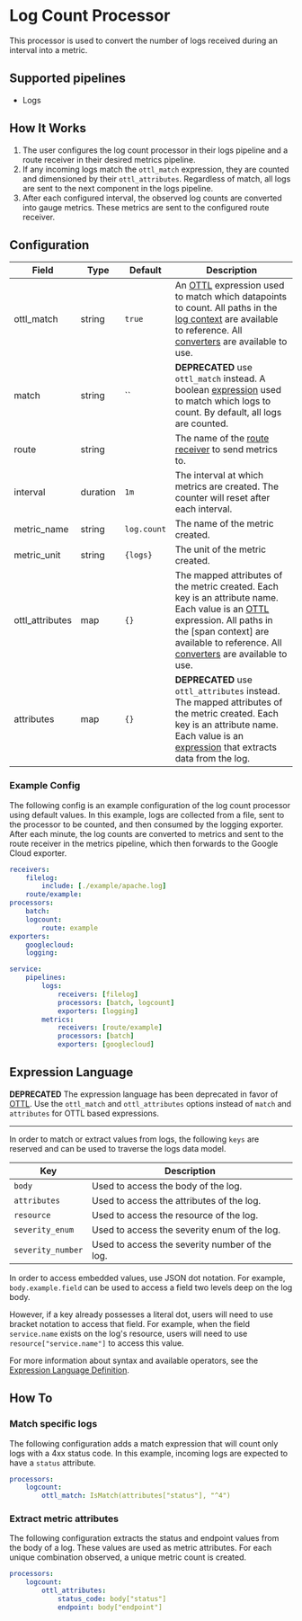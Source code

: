 # Log Count Processor
This processor is used to convert the number of logs received during an interval into a metric.

## Supported pipelines
- Logs

## How It Works
1. The user configures the log count processor in their logs pipeline and a route receiver in their desired metrics pipeline.
2. If any incoming logs match the `ottl_match` expression, they are counted and dimensioned by their `ottl_attributes`. Regardless of match, all logs are sent to the next component in the logs pipeline.
3. After each configured interval, the observed log counts are converted into gauge metrics. These metrics are sent to the configured route receiver.


## Configuration
| Field           | Type     | Default     | Description                                                                                                                                                                                                                                                         |
|-----------------|----------|-------------|---------------------------------------------------------------------------------------------------------------------------------------------------------------------------------------------------------------------------------------------------------------------|
| ottl_match      | string   | `true`      | An [OTTL] expression used to match which datapoints to count. All paths in the [log context] are available to reference. All [converters] are available to use.                                                                                                     |
| match           | string   | ``          | **DEPRECATED** use `ottl_match` instead. A boolean [expression](https://github.com/antonmedv/expr/blob/master/docs/Language-Definition.md) used to match which logs to count. By default, all logs are counted.                                                     |
| route           | string   | ` `         | The name of the [route receiver](../../receiver/routereceiver/README.md) to send metrics to.                                                                                                                                                                        |
| interval        | duration | `1m`        | The interval at which metrics are created. The counter will reset after each interval.                                                                                                                                                                              |
| metric_name     | string   | `log.count` | The name of the metric created.                                                                                                                                                                                                                                     |
| metric_unit     | string   | `{logs}`    | The unit of the metric created.                                                                                                                                                                                                                                     |
| ottl_attributes | map      | `{}`        | The mapped attributes of the metric created. Each key is an attribute name. Each value is an [OTTL] expression. All paths in the [span context] are available to reference. All [converters] are available to use.                                                  |
| attributes      | map      | `{}`        | **DEPRECATED** use `ottl_attributes` instead. The mapped attributes of the metric created. Each key is an attribute name. Each value is an [expression](https://github.com/antonmedv/expr/blob/master/docs/Language-Definition.md) that extracts data from the log. |

[OTTL]: https://github.com/open-telemetry/opentelemetry-collector-contrib/tree/v0.90.1/pkg/ottl#readme
[converters]: https://github.com/open-telemetry/opentelemetry-collector-contrib/blob/v0.90.1/pkg/ottl/ottlfuncs/README.md#converters
[log context]: https://github.com/open-telemetry/opentelemetry-collector-contrib/blob/v0.90.1/pkg/ottl/contexts/ottllog/README.md

### Example Config
The following config is an example configuration of the log count processor using default values. In this example, logs are collected from a file, sent to the processor to be counted, and then consumed by the logging exporter. After each minute, the log counts are converted to metrics and sent to the route receiver in the metrics pipeline, which then forwards to the Google Cloud exporter.
```yaml
receivers:
    filelog:
        include: [./example/apache.log]
    route/example:
processors:
    batch:
    logcount:
        route: example
exporters:
    googlecloud:
    logging:

service:
    pipelines:
        logs:
            receivers: [filelog]
            processors: [batch, logcount]
            exporters: [logging]
        metrics:
            receivers: [route/example]
            processors: [batch]
            exporters: [googlecloud]
```

## Expression Language
**DEPRECATED**
The expression language has been deprecated in favor of [OTTL]. Use the `ottl_match` and `ottl_attributes` options instead of `match` and `attributes` for OTTL based expressions.

---
In order to match or extract values from logs, the following `keys` are reserved and can be used to traverse the logs data model.

| Key               | Description                                    |
|-------------------|------------------------------------------------|
| `body`            | Used to access the body of the log.            |
| `attributes`      | Used to access the attributes of the log.      |
| `resource`        | Used to access the resource of the log.        |
| `severity_enum`   | Used to access the severity enum of the log.   |
| `severity_number` | Used to access the severity number of the log. |

In order to access embedded values, use JSON dot notation. For example, `body.example.field` can be used to access a field two levels deep on the log body. 

However, if a key already possesses a literal dot, users will need to use bracket notation to access that field. For example, when the field `service.name` exists on the log's resource, users will need to use `resource["service.name"]` to access this value.

For more information about syntax and available operators, see the [Expression Language Definition](https://github.com/antonmedv/expr/blob/master/docs/Language-Definition.md).

## How To
### Match specific logs
The following configuration adds a match expression that will count only logs with a 4xx status code. In this example, incoming logs are expected to have a `status` attribute.
```yaml
processors:
    logcount:
        ottl_match: IsMatch(attributes["status"], "^4")
```

### Extract metric attributes
The following configuration extracts the status and endpoint values from the body of a log. These values are used as metric attributes. For each unique combination observed, a unique metric count is created.
```yaml
processors:
    logcount:
        ottl_attributes:
            status_code: body["status"]
            endpoint: body["endpoint"]
```
